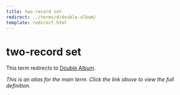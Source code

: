 ```yaml
---
title: two-record set
redirect: ../terms/d/double-album/
template: redirect.html
---
```


# two-record set

This term redirects to [Double Album](../terms/d/double-album/).

*This is an alias for the main term. Click the link above to view the full definition.*

